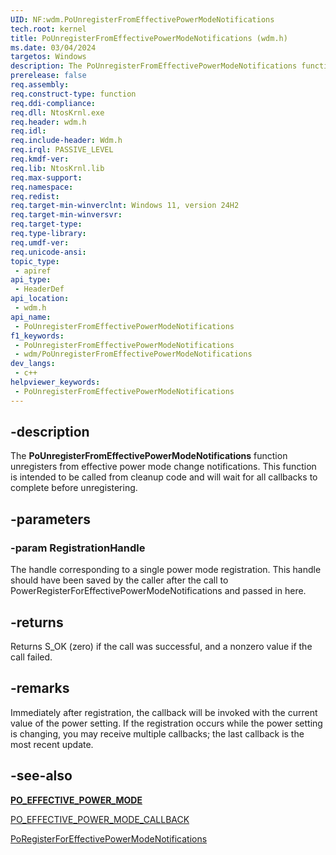 ```yaml
---
UID: NF:wdm.PoUnregisterFromEffectivePowerModeNotifications
tech.root: kernel
title: PoUnregisterFromEffectivePowerModeNotifications (wdm.h)
ms.date: 03/04/2024
targetos: Windows
description: The PoUnregisterFromEffectivePowerModeNotifications function unregisters from effective power mode change notifications.
prerelease: false
req.assembly: 
req.construct-type: function
req.ddi-compliance: 
req.dll: NtosKrnl.exe
req.header: wdm.h
req.idl: 
req.include-header: Wdm.h
req.irql: PASSIVE_LEVEL
req.kmdf-ver: 
req.lib: NtosKrnl.lib
req.max-support: 
req.namespace: 
req.redist: 
req.target-min-winverclnt: Windows 11, version 24H2
req.target-min-winversvr: 
req.target-type:
req.type-library: 
req.umdf-ver: 
req.unicode-ansi: 
topic_type:
 - apiref
api_type:
 - HeaderDef
api_location:
 - wdm.h
api_name:
 - PoUnregisterFromEffectivePowerModeNotifications
f1_keywords:
 - PoUnregisterFromEffectivePowerModeNotifications
 - wdm/PoUnregisterFromEffectivePowerModeNotifications
dev_langs:
 - c++
helpviewer_keywords:
 - PoUnregisterFromEffectivePowerModeNotifications
---
```


## -description

The **PoUnregisterFromEffectivePowerModeNotifications** function unregisters from effective power mode change notifications. This function is intended to be called from cleanup code and will wait for all callbacks to complete before unregistering.

## -parameters

### -param RegistrationHandle

The handle corresponding to a single power mode registration. This handle should have been saved by the caller after the call to PowerRegisterForEffectivePowerModeNotifications and passed in here.

## -returns

Returns S_OK (zero) if the call was successful, and a nonzero value if the call failed.

## -remarks

Immediately after registration, the callback will be invoked with the current value of the power setting. If the registration occurs while the power setting is changing, you may receive multiple callbacks; the last callback is the most recent update.

## -see-also

[**PO_EFFECTIVE_POWER_MODE**](ne-wdm-po_effective_power_mode.md)

[PO_EFFECTIVE_POWER_MODE_CALLBACK](nc-wdm-po_effective_power_mode_callback.md)

[PoRegisterForEffectivePowerModeNotifications](nf-wdm-poregisterforeffectivepowermodenotifications.md)
